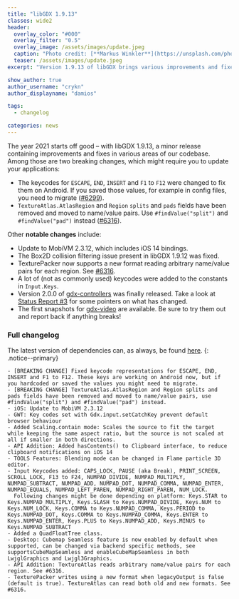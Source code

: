 ```yaml
---
title: "libGDX 1.9.13"
classes: wide2
header:
  overlay_color: "#000"
  overlay_filter: "0.5"
  overlay_image: /assets/images/update.jpeg
  caption: "Photo credit: [**Markus Winkler**](https://unsplash.com/photos/cxoR55-bels)"
  teaser: /assets/images/update.jpeg
excerpt: "Version 1.9.13 of libGDX brings various improvements and fixes. Find out more below!"

show_author: true
author_username: "crykn"
author_displayname: "damios"

tags:
  - changelog

categories: news
---
```


The year 2021 starts off good – with libGDX 1.9.13, a minor release containing improvements and fixes in various areas of our codebase. Among those are two breaking changes, which might require you to update your applications:

- The keycodes for `ESCAPE`, `END`, `INSERT` and `F1` to `F12` were changed to fix them on Android. If you saved those values, for example in config files, you need to migrate ([#6299](https://github.com/libgdx/libgdx/pull/6299#issuecomment-739154036)).
- `TextureAtlas.AtlasRegion` and `Region` `splits` and `pads` fields have been removed and moved to name/value pairs. Use `#findValue("split")` and `#findValue("pad")` instead ([#6316](https://github.com/libgdx/libgdx/pull/6316)).

Other **notable changes** include:

- Update to MobiVM 2.3.12, which includes iOS 14 bindings.
- The Box2D collision filtering issue present in libGDX 1.9.12 was fixed.
- TexturePacker now supports a new format reading arbitrary name/value pairs for each region. See [#6316](https://github.com/libgdx/libgdx/pull/6316).
- A lot of (not as commonly used) keycodes were added to the constants in `Input.Keys`.
- Version 2.0.0 of [gdx-controllers](https://github.com/libgdx/gdx-controllers) was finally released. Take a look at [Status Report #3](/news/2020/10/devlog_3_roadmap#gdx-controller-improvements) for some pointers on what has changed.
- The first snapshots for [gdx-video](https://github.com/libgdx/gdx-video) are available. Be sure to try them out and report back if anything breaks!

### Full changelog
The latest version of dependencies can, as always, be found [here](/dev/versions/).
{: .notice--primary}
```
- [BREAKING CHANGE] Fixed keycode representations for ESCAPE, END, INSERT and F1 to F12. These keys are working on Android now, but if you hardcoded or saved the values you might need to migrate.
- [BREAKING CHANGE] TextureAtlas.AtlasRegion and Region splits and pads fields have been removed and moved to name/value pairs, use #findValue("split") and #findValue("pad") instead.
- iOS: Update to MobiVM 2.3.12
- GWT: Key codes set with Gdx.input.setCatchKey prevent default browser behaviour
- Added Scaling.contain mode: Scales the source to fit the target while keeping the same aspect ratio, but the source is not scaled at all if smaller in both directions.
- API Addition: Added hasContents() to Clipboard interface, to reduce clipboard notifications on iOS 14
- TOOLS Features: Blending mode can be changed in Flame particle 3D editor.
- Input Keycodes added: CAPS_LOCK, PAUSE (aka Break), PRINT_SCREEN, SCROLL_LOCK, F13 to F24, NUMPAD_DIVIDE, NUMPAD_MULTIPLY, NUMPAD_SUBTRACT, NUMPAD_ADD, NUMPAD_DOT, NUMPAD_COMMA, NUMPAD_ENTER, NUMPAD_EQUALS, NUMPAD_LEFT_PAREN, NUMPAD_RIGHT_PAREN, NUM_LOCK.
  Following changes might be done depending on platform: Keys.STAR to Keys.NUMPAD_MULTIPLY, Keys.SLASH to Keys.NUMPAD_DIVIDE, Keys.NUM to Keys.NUM_LOCK, Keys.COMMA to Keys.NUMPAD_COMMA, Keys.PERIOD to Keys.NUMPAD_DOT, Keys.COMMA to Keys.NUMPAD_COMMA, Keys.ENTER to Keys.NUMPAD_ENTER, Keys.PLUS to Keys.NUMPAD_ADD, Keys.MINUS to Keys.NUMPAD_SUBTRACT
- Added a QuadFloatTree class.
- Desktop: Cubemap Seamless feature is now enabled by default when supported, can be changed via backend specific methods, see supportsCubeMapSeamless and enableCubeMapSeamless in both LwjglGraphics and Lwjgl3Graphics.
- API Addition: TextureAtlas reads arbitrary name/value pairs for each region. See #6316.
- TexturePacker writes using a new format when legacyOutput is false (default is true). TextureAtlas can read both old and new formats. See #6316.
```
